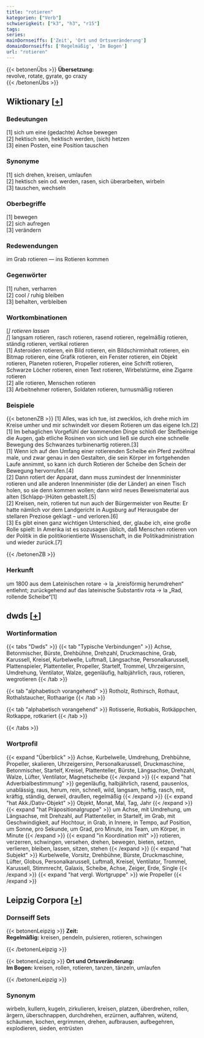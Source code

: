 ```yaml
---
title: "rotieren"
kategorien: ["Verb"]
schwierigkeit: ["k3", "h3", "r15"]
tags:
series:
mainDornseiffs: ['Zeit', 'Ort und Ortsveränderung']
domainDornseiffs: ['Regelmäßig', 'Im Bogen']
url: "rotieren"
---
```


{{< betonenÜbs >}}
**Übersetzung:**  
revolve, rotate, gyrate, go crazy  
{{< /betonenÜbs >}}

## Wiktionary [[+](https://de.wiktionary.org/wiki/rotieren)]

### Bedeutungen
[1] sich um eine (gedachte) Achse bewegen  
[2] hektisch sein, hektisch werden, (sich) hetzen  
[3] einen Posten, eine Position tauschen  

### Synonyme
[1] sich drehen, kreisen, umlaufen  
[2] hektisch sein od. werden, rasen, sich überarbeiten, wirbeln  
[3] tauschen, wechseln  

### Oberbegriffe
[1] bewegen  
[2] sich aufregen  
[3] verändern  

### Redewendungen
im Grab rotieren — ins Rotieren kommen  

### Gegenwörter
[1] ruhen, verharren  
[2] cool / ruhig bleiben  
[3] behalten, verbleiben  

### Wortkombinationen
[*] rotieren lassen  
[*] langsam rotieren, rasch rotieren, rasend rotieren, regelmäßig rotieren, ständig rotieren, vertikal rotieren  
[1] Asteroiden rotieren, ein Bild rotieren, ein Bildschirminhalt rotieren, ein Bitmap rotieren, eine Grafik rotieren, ein Fenster rotieren, ein Objekt rotieren, Planeten rotieren, Propeller rotieren, eine Schrift rotieren, Schwarze Löcher rotieren, einen Text rotieren, Wirbelstürme, eine Zigarre rotieren  
[2] alle rotieren, Menschen rotieren  
[3] Arbeitnehmer rotieren, Soldaten rotieren, turnusmäßig rotieren  

### Beispiele
{{< betonenZB >}}
[1] Alles, was ich tue, ist zwecklos, ich drehe mich im Kreise umher und mir schwindelt vor diesem Rotieren um das eigene Ich.[2]  
[1] Im behaglichen Vorgefühl der kommenden Dinge schloß der Steifbeinige die Augen, gab etliche Rosinen von sich und ließ sie durch eine schnelle Bewegung des Schwanzes turbinenartig rotieren.[3]  
[1] Wenn ich auf den Umfang einer rotierenden Scheibe ein Pferd zwölfmal male, und zwar genau in den Gestalten, die sein Körper im fortgehenden Laufe annimmt, so kann ich durch Rotieren der Scheibe den Schein der Bewegung hervorrufen.[4]  
[2] Dann rotiert der Apparat, dann muss zumindest der Innenminister rotieren und alle anderen Innenminister (die der Länder) an einen Tisch holen, so sie denn kommen wollen; dann wird neues Beweismaterial aus alten (Schlapp-)Hüten gebastelt.[5]  
[2] Kreisen, nein, rotieren tut nun auch der Bürgermeister von Reutte: Er hatte nämlich vor dem Landgericht in Augsburg auf Herausgabe der stellaren Preziose geklagt – und verloren.[6]  
[3] Es gibt einen ganz wichtigen Unterschied, der, glaube ich, eine große Rolle spielt: In Amerika ist es sozusagen üblich, daß Menschen rotieren von der Politik in die politikorientierte Wissenschaft, in die Politikadministration und wieder zurück.[7]  

{{< /betonenZB >}}
### Herkunft
um 1800 aus dem Lateinischen rotare → la „kreisförmig herumdrehen“ entlehnt; zurückgehend auf das lateinische Substantiv rota → la „Rad, rollende Scheibe“[1]  



## dwds [[+](https://www.dwds.de/wb/rotieren)]

### Wortinformation
{{< tabs "Dwds" >}}
{{< tab "Typische Verbindungen" >}}
Achse, Betonmischer, Bürste, Drehbühne, Drehzahl, Druckmaschine, Grab, Karussell, Kreisel, Kurbelwelle, Luftmaß, Längsachse, Personalkarussell, Plattenspieler, Plattenteller, Propeller, Startelf, Trommel, Uhrzeigersinn, Umdrehung, Ventilator, Walze, gegenläufig, halbjährlich, raus, rotieren, wegrotieren
{{< /tab >}}

{{< tab "alphabetisch vorangehend" >}}
Rotholz, Rothirsch, Rothaut, Rothalstaucher, Rothaarige
{{< /tab >}}

{{< tab "alphabetisch vorangehend" >}}
Rotisserie, Rotkabis, Rotkäppchen, Rotkappe, rotkariert
{{< /tab >}}

{{< /tabs >}}

### Wortprofil
{{< expand "Überblick" >}} Achse, Kurbelwelle, Umdrehung, Drehbühne, Propeller, skalieren, Uhrzeigersinn, Personalkarussell, Druckmaschine, Betonmischer, Startelf, Kreisel, Plattenteller, Bürste, Längsachse, Drehzahl, Walze, Lüfter, Ventilator, Magnetscheibe {{< /expand >}}
{{< expand "hat Adverbialbestimmung" >}} gegenläufig, halbjährlich, rasend, pausenlos, unablässig, raus, herum, rein, schnell, wild, langsam, heftig, rasch, mit, kräftig, ständig, derweil, draußen, regelmäßig {{< /expand >}}
{{< expand "hat Akk./Dativ-Objekt" >}} Objekt, Monat, Mal, Tag, Jahr {{< /expand >}}
{{< expand "hat Präpositionalgruppe" >}} um Achse, mit Umdrehung, um Längsachse, mit Drehzahl, auf Plattenteller, in Startelf, im Grab, mit Geschwindigkeit, auf Hochtour, in Grab, in Innere, in Tempo, auf Position, um Sonne, pro Sekunde, um Grad, pro Minute, ins Team, um Körper, in Minute {{< /expand >}}
{{< expand "in Koordination mit" >}} rotieren, verzerren, schwingen, versehen, drehen, bewegen, bieten, setzen, verlieren, bleiben, lassen, sitzen, stehen {{< /expand >}}
{{< expand "hat Subjekt" >}} Kurbelwelle, Vorsitz, Drehbühne, Bürste, Druckmaschine, Lüfter, Globus, Personalkarussell, Luftmaß, Kreisel, Ventilator, Trommel, Karussell, Stimmrecht, Galaxis, Scheibe, Achse, Zeiger, Erde, Single {{< /expand >}}
{{< expand "hat vergl. Wortgruppe" >}} wie Propeller {{< /expand >}}

## Leipzig Corpora [[+](https://corpora.uni-leipzig.de/en/res?word=rotieren&corpusId=deu_newscrawl-public_2018)]

### Dornseiff Sets
{{< betonenLeipzig >}}
**Zeit:**  
**Regelmäßig:** kreisen, pendeln, pulsieren, rotieren, schwingen  

{{< /betonenLeipzig >}}


{{< betonenLeipzig >}}
**Ort und Ortsveränderung:**  
**Im Bogen:** kreisen, rollen, rotieren, tanzen, tänzeln, umlaufen  

{{< /betonenLeipzig >}}

### Synonym
wirbeln, kullern, kugeln, zirkulieren, kreisen, platzen, überdrehen, rollen, ärgern, überschnappen, durchdrehen, erzürnen, auffahren, wütend, schäumen, kochen, ergrimmen, drehen, aufbrausen, aufbegehren, explodieren, sieden, entrüsten

